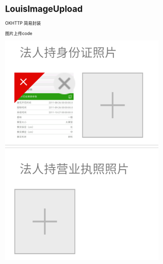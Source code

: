 # LouisImageUpload
OKHTTP 简易封装

图片上传code

![image](https://github.com/louisgeek/LouisImageUpload/blob/master/screenshots/pic1.png)